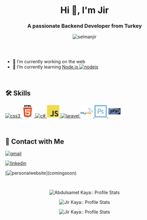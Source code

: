 <h1 align="center">Hi 👋, I'm Jir</h1>
<h3 align="center">A passionate Backend Developer from Turkey</h3>

<p align="center"> <img src="https://komarev.com/ghpvc/?username=selmanjir&label=Profile%20views&color=0e75b6&style=flat" alt="selmanjir" /> </p>

<br><br>
- 🔭 I’m currently working on the web
- 🌱 I’m currently learning <a href="https://nodejs.org/" target="_blank" rel="noreferrer"> Node.js <img src="https://avatars.githubusercontent.com/u/9950313?s=200&v=4" alt="nodejs" width="25" height="25"/> </a>
<br>

## 🛠 Skills

<p align="left"> <a href="https://www.w3schools.com/css/" target="_blank" rel="noreferrer"> <img src="https://cdn.boel.co.jp/tips/vol60/img01_sp.jpg" alt="css3" width="40" height="40"/> </a> <a href="https://www.w3.org/html/" target="_blank" rel="noreferrer"> <img src="https://raw.githubusercontent.com/devicons/devicon/master/icons/html5/html5-original-wordmark.svg" alt="html5" width="40" height="40"/> </a> <a href="https://www.java.com" target="_blank" rel="noreferrer"> <img src="https://sametakca.com/wp-content/uploads/2020/12/715px-C_Sharp_logo.png" alt="c#" width="40" height="40"/> </a> <a href="https://developer.mozilla.org/en-US/docs/Web/JavaScript" target="_blank" rel="noreferrer"> <img src="https://raw.githubusercontent.com/devicons/devicon/master/icons/javascript/javascript-original.svg" alt="javascript" width="40" height="40"/> </a> <a href="https://laravel.com/" target="_blank" rel="noreferrer"> <img src="https://encrypted-tbn0.gstatic.com/images?q=tbn:ANd9GcRwQp24LmJVJdFGrXmQ4SGVDasUZiBNMfVChXfsIJyoJQuHS347Ce0OgDBNiBYmY-S6QZo&usqp=CAU" alt="laravel" width="40" height="40"/> </a> <a href="https://www.mysql.com/" target="_blank" rel="noreferrer"> <img src="https://raw.githubusercontent.com/devicons/devicon/master/icons/mysql/mysql-original-wordmark.svg" alt="mysql" width="40" height="40"/> </a> <a href="https://www.photoshop.com/en" target="_blank" rel="noreferrer"> <img src="https://raw.githubusercontent.com/devicons/devicon/master/icons/photoshop/photoshop-line.svg" alt="photoshop" width="40" height="40"/> </a> <a href="https://www.php.net" target="_blank" rel="noreferrer"> <img src="https://raw.githubusercontent.com/devicons/devicon/master/icons/php/php-original.svg" alt="php" width="40" height="40"/> </a> </p>
<br>

## 🤙 Contact with Me

[![gmail](https://img.shields.io/badge/Gmail-D14836?style=for-the-badge&logo=gmail&logoColor=white)](cselmanjir@gmail.com)

[![linkedin](https://img.shields.io/badge/LinkedIn-0077B5?style=for-the-badge&logo=linkedin&logoColor=white)](https://www.linkedin.com/in/selman-jir-can-935815201//)

[![personalwebsite](https://img.shields.io/badge/personal_website_(coming_soon)-000000?style=for-the-badge&logo=About.me&logoColor=white)](comingsoon)


<br>

<p align="center"><img src="https://github-readme-stats.vercel.app/api/top-langs/?username=selmanjir&layout=compact&langs_count=12)](https://github.com/anuraghazra/github-readme-stats" alt="Abdulsamet Kaya:: Profile Stats" /></p>


<p align="center"><img src="https://github-readme-stats.vercel.app/api?username=selmanjir&count_private=true&show_icons=true&theme=cobalt" alt="Jir Kaya:: Profile Stats" /></p>


<p align="center"><img src="http://github-readme-streak-stats.herokuapp.com?user=selmanjir&theme=dracula&date_format=%5BY%20%5DM%20j&background=193549" alt="Jir Kaya:: Profile Stats" /></p>

